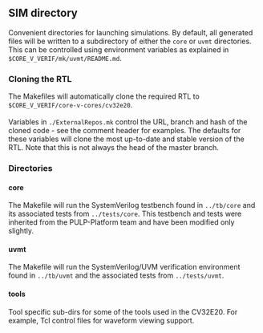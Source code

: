## SIM directory
Convenient directories for launching simulations.
By default, all generated files will be written to a subdirectory of either the `core` or `uvmt` directories.
This can be controlled using environment variables as explained in `$CORE_V_VERIF/mk/uvmt/README.md`.

### Cloning the RTL
The Makefiles will automatically clone the required RTL to `$CORE_V_VERIF/core-v-cores/cv32e20`.
<br><br>
Variables in `./ExternalRepos.mk` control the URL, branch and hash of the cloned code - see
the comment header for examples.  The defaults for these variables will clone the
most up-to-date and stable version of the RTL.  Note that this is not always the
head of the master branch.

### Directories

#### core
The Makefile will run the SystemVerilog testbench found in `../tb/core` and
its associated tests from `../tests/core`.  This testbench and tests were
inherited from the PULP-Platform team and have been modified only slightly.

#### uvmt
The Makefile will run the SystemVerilog/UVM verification environment found in
`../tb/uvmt` and the associated tests from `../tests/uvmt`.

#### tools
Tool specific sub-dirs for some of the tools used in the CV32E20.  For example,
Tcl control files for waveform viewing support.
